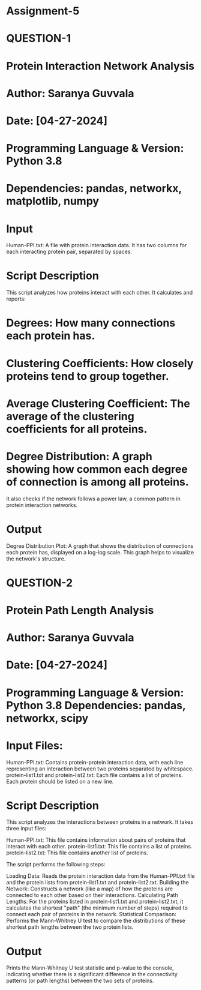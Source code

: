 # Assignment-5
# QUESTION-1
# Protein Interaction Network Analysis
# Author: Saranya Guvvala
# Date: [04-27-2024]
# Programming Language & Version: Python 3.8
# Dependencies: pandas, networkx, matplotlib, numpy

# Input
Human-PPI.txt: A file with protein interaction data. It has two columns for each interacting protein pair, separated by spaces.

# Script Description
This script analyzes how proteins interact with each other. It calculates and reports:

# Degrees: How many connections each protein has.
# Clustering Coefficients: How closely proteins tend to group together.
# Average Clustering Coefficient: The average of the clustering coefficients for all proteins.
# Degree Distribution: A graph showing how common each degree of connection is among all proteins.
It also checks if the network follows a power law, a common pattern in protein interaction networks.

# Output
Degree Distribution Plot: A graph that shows the distribution of connections each protein has, displayed on a log-log scale. This graph helps to visualize the network's structure.

# QUESTION-2
# Protein Path Length Analysis
# Author: Saranya Guvvala 
# Date: [04-27-2024] 
# Programming Language & Version: Python 3.8 Dependencies: pandas, networkx, scipy
# Input Files: 
Human-PPI.txt: Contains protein-protein interaction data, with each line representing an interaction between two proteins separated by whitespace.
protein-list1.txt and protein-list2.txt: Each file contains a list of proteins. Each protein should be listed on a new line.
# Script Description
This script analyzes the interactions between proteins in a network. It takes three input files:

Human-PPI.txt: This file contains information about pairs of proteins that interact with each other.
protein-list1.txt: This file contains a list of proteins.
protein-list2.txt: This file contains another list of proteins.

The script performs the following steps:

Loading Data: Reads the protein interaction data from the Human-PPI.txt file and the protein lists from protein-list1.txt and protein-list2.txt.
Building the Network: Constructs a network (like a map) of how the proteins are connected to each other based on their interactions.
Calculating Path Lengths: For the proteins listed in protein-list1.txt and protein-list2.txt, it calculates the shortest "path" (the minimum number of steps) required to connect each pair of proteins in the network.
Statistical Comparison: Performs the Mann-Whitney U test to compare the distributions of these shortest path lengths between the two protein lists.

# Output
Prints the Mann-Whitney U test statistic and p-value to the console, indicating whether there is a significant difference in the connectivity patterns (or path lengths) between the two sets of proteins.

